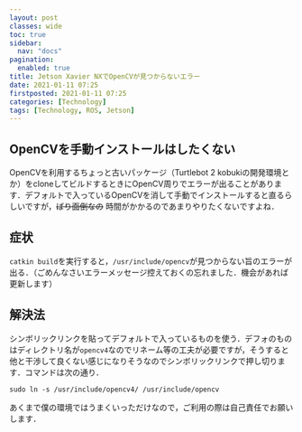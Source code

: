```yaml
---
layout: post
classes: wide
toc: true
sidebar:
  nav: "docs"
pagination: 
  enabled: true
title: Jetson Xavier NXでOpenCVが見つからないエラー
date: 2021-01-11 07:25
firstposted: 2021-01-11 07:25
categories: [Technology]
tags: [Technology, ROS, Jetson]
---
```




## OpenCVを手動インストールはしたくない

OpenCVを利用するちょっと古いパッケージ（Turtlebot 2 kobukiの開発環境とか）をcloneしてビルドするときにOpenCV周りでエラーが出ることがあります．デフォルトで入っているOpenCVを消して手動でインストールすると直るらしいですが，~~ばり面倒なの~~ 時間がかかるのであまりやりたくないですよね．



## 症状

```catkin build```を実行すると，```/usr/include/opencv```が見つからない旨のエラーが出る．（ごめんなさいエラーメッセージ控えておくの忘れました．機会があれば更新します）



## 解決法

シンボリックリンクを貼ってデフォルトで入っているものを使う．デフォのものはディレクトリ名が```opencv4```なのでリネーム等の工夫が必要ですが，そうすると他と干渉して良くない感じになりそうなのでシンボリックリンクで押し切ります．コマンドは次の通り．

```sudo ln -s /usr/include/opencv4/ /usr/include/opencv```

あくまで僕の環境ではうまくいっただけなので，ご利用の際は自己責任でお願いします．

